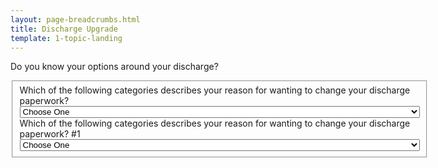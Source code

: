 ```yaml
---
layout: page-breadcrumbs.html
title: Discharge Upgrade
template: 1-topic-landing
---
```

Do you know your options around your discharge?

<!-- Maintenance Page Start -->

<div class="main" role="main">
  <div class="section main-menu">
    <div class="row">
      <div class="small-12 columns">
        <div class="form-panel">
          <fieldset>
            <div class="input-section"> 
              <div>
              <label for="StarterQuestion">Which of the following categories describes your reason for wanting to change your discharge paperwork?</label>
              <select name="StarterQuestion" id="StarterQuestion">
                <option value="option0">Choose One</option>
                <option value="option1">I suffered from PTSD/TBI in the service, which contributed to the conduct that led to my discharge</option>
                <option value="option2">I was discharged for reasons related to my sexual orientation (Don’t Ask Don’t Tell, or preceding policies)</option>
                <option value="option3">I was the victim of sexual assault in the service, and was discharged for reasons related to this incident</option>
                <option value="option3">I am transgender, and my discharge is incorrect or unjust for reasons related to my gender identity</option>
                <option value="option3">My discharge is incorrect due to a misdiagnosed or undiagnosed personality disorder</option>
                <option value="option3">There is an error on my discharge paperwork for other reasons</option>
                <option value="option3">My discharge is unjust/unfair/overly punitive for other reasons</option>
                <option value="option3">Other</option>
              </select>
              </div>
              <div id="option1">
              <label for="nme">Which of the following categories describes your reason for wanting to change your discharge paperwork? #1</label>
              <select name="nme" id="nme">
                <option value="option1">Choose One</option>
                <option value="option1">I suffered from PTSD/TBI in the service, which contributed to the conduct that led to my discharge</option>
                <option value="option2">I was discharged for reasons related to my sexual orientation (Don’t Ask Don’t Tell, or preceding policies)</option>
                <option value="option3">I was the victim of sexual assault in the service, and was discharged for reasons related to this incident</option>
                <option value="option3">I am transgender, and my discharge is incorrect or unjust for reasons related to my gender identity</option>
                <option value="option3">My discharge is incorrect due to a misdiagnosed or undiagnosed personality disorder</option>
                <option value="option3">There is an error on my discharge paperwork for other reasons</option>
                <option value="option3">My discharge is unjust/unfair/overly punitive for other reasons</option>
                <option value="option3">Other</option>
              </select>
              </div>
              <div class="option2" style="display:none;">
              <label for="nme">Which of the following categories describes your reason for wanting to change your discharge paperwork? #2</label>
              <select name="nme" id="nme">
                <option value="option1">Choose One</option>
                <option value="option1">I suffered from PTSD/TBI in the service, which contributed to the conduct that led to my discharge</option>
                <option value="option2">I was discharged for reasons related to my sexual orientation (Don’t Ask Don’t Tell, or preceding policies)</option>
                <option value="option3">I was the victim of sexual assault in the service, and was discharged for reasons related to this incident</option>
                <option value="option3">I am transgender, and my discharge is incorrect or unjust for reasons related to my gender identity</option>
                <option value="option3">My discharge is incorrect due to a misdiagnosed or undiagnosed personality disorder</option>
                <option value="option3">There is an error on my discharge paperwork for other reasons</option>
                <option value="option3">My discharge is unjust/unfair/overly punitive for other reasons</option>
                <option value="option3">Other</option>
              </select>
              </div>
            </div>
          </fieldset>
        </div>
      </div>
    </div>
  </div>
</div>

<!-- Maintenance Page End -->

<script type="text/javascript">

var el = document.getElementById('StarterQuestion');

el.addEventListener('change', function() {
  var name = el.value;
  console.log(name === document.getElementById(name));
});

</script>






 

